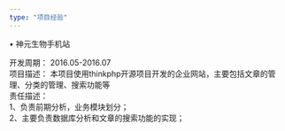 ```yaml
---
type: "项目经验"
---
```


•	神元生物手机站  
         
开发周期： 2016.05-2016.07               
项目描述： 本项目使用thinkphp开源项目开发的企业网站，主要包括文章的管理、分类的管理、搜索功能等  
责任描述：        
1、负责前期分析，业务模块划分；       
2、主要负责数据库分析和文章的搜索功能的实现；          

